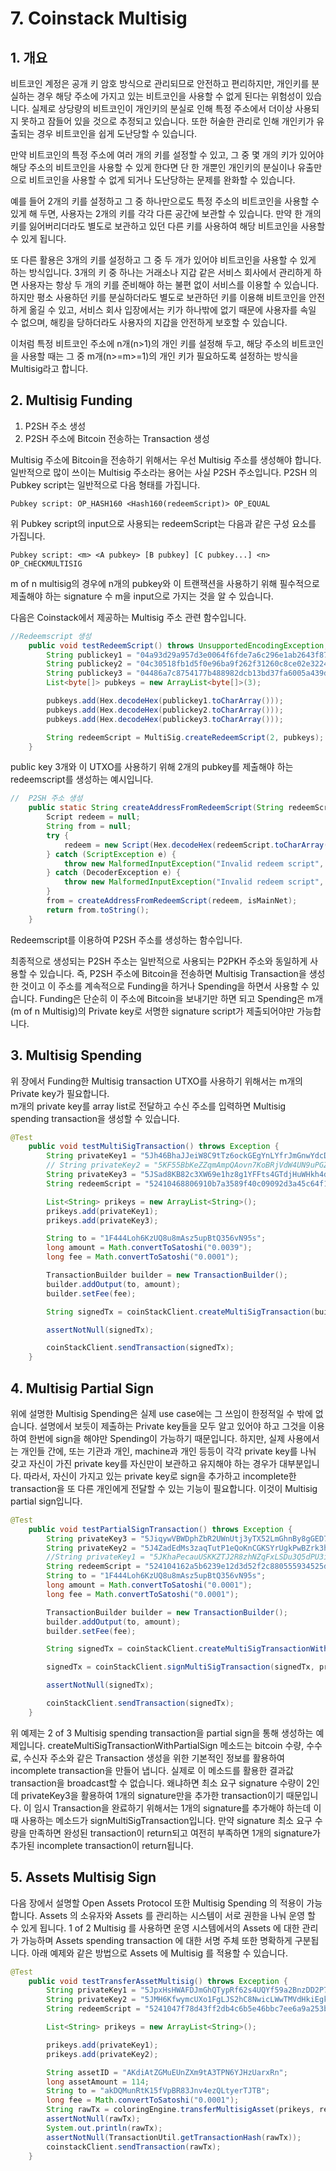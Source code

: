# 7. Coinstack Multisig

## 1. 개요

비트코인 계정은 공개 키 암호 방식으로 관리되므로 안전하고 편리하지만, 개인키를 분실하는 경우 해당 주소에 가지고 있는 비트코인을 사용할 수 없게 된다는 위험성이 있습니다. 실제로 상당량의 비트코인이 개인키의 분실로 인해 특정 주소에서 더이상 사용되지 못하고 잠들어 있을 것으로 추정되고 있습니다. 또한 허술한 관리로 인해 개인키가 유출되는 경우 비트코인을 쉽게 도난당할 수 있습니다.

만약 비트코인의 특정 주소에 여러 개의 키를 설정할 수 있고, 그 중 몇 개의 키가 있어야 해당 주소의 비트코인을 사용할 수 있게 한다면 단 한 개뿐인 개인키의 분실이나 유출만으로 비트코인을 사용할 수 없게 되거나 도난당하는 문제를 완화할 수 있습니다.

예를 들어 2개의 키를 설정하고 그 중 하나만으로도 특정 주소의 비트코인을 사용할 수 있게 해 두면, 사용자는 2개의 키를 각각 다른 공간에 보관할 수 있습니다. 만약 한 개의 키를 잃어버리더라도 별도로 보관하고 있던 다른 키를 사용하여 해당 비트코인을 사용할 수 있게 됩니다.

또 다른 활용은 3개의 키를 설정하고 그 중 두 개가 있어야 비트코인을 사용할 수 있게 하는 방식입니다. 3개의 키 중 하나는 거래소나 지갑 같은 서비스 회사에서 관리하게 하면 사용자는 항상 두 개의 키를 준비해야 하는 불편 없이 서비스를 이용할 수 있습니다. 하지만 평소 사용하던 키를 분실하더라도 별도로 보관하던 키를 이용해 비트코인을 안전하게 옮길 수 있고, 서비스 회사 입장에서는 키가 하나밖에 없기 때문에 사용자를 속일 수 없으며, 해킹을 당하더라도 사용자의 지갑을 안전하게 보호할 수 있습니다.

이처럼 특정 비트코인 주소에 n개\(n&gt;1\)의 개인 키를 설정해 두고, 해당 주소의 비트코인을 사용할 때는 그 중 m개\(n&gt;=m&gt;=1\)의 개인 키가 필요하도록 설정하는 방식을 Multisig라고 합니다.

## 2. Multisig Funding

1. P2SH 주소 생성
2. P2SH 주소에 Bitcoin 전송하는 Transaction 생성

Multisig 주소에 Bitcoin을 전송하기 위해서는 우선 Multisig 주소를 생성해야 합니다. 일반적으로 많이 쓰이는 Multisig 주소라는 용어는 사실 P2SH 주소입니다. P2SH 의 Pubkey script는 일반적으로 다음 형태를 가집니다.

`Pubkey script: OP_HASH160 <Hash160(redeemScript)> OP_EQUAL`

위 Pubkey script의 input으로 사용되는 redeemScript는 다음과 같은 구성 요소를 가집니다.

`Pubkey script: <m> <A pubkey> [B pubkey] [C pubkey...] <n> OP_CHECKMULTISIG`

m of n multisig의 경우에 n개의 pubkey와 이 트랜잭션을 사용하기 위해 필수적으로 제출해야 하는 signature 수 m을 input으로 가지는 것을 알 수 있습니다.

다음은 Coinstack에서 제공하는 Multisig 주소 관련 함수입니다.

```java
//Redeemscript 생성
    public void testRedeemScript() throws UnsupportedEncodingException, DecoderException {
        String publickey1 = "04a93d29a957d3e0064f6fde7a6c296e1ab2643f877d98ca5f52bdb9df43d3f70dfc040ee212b9bae63b2cf266ca677d31d72db53d1e928851d131d1cb9d9bde25";
        String publickey2 = "04c30518fb1d5f0e96ba9f262f31260c8ce02e322494436e4ccb0981ba687a1a2626ab30911ddad22023bcbdac1329fc73e999ff2836c608e9c8e405f4e6c0b615";
        String publickey3 = "04486a7c8754177b488982dcb13bd37fa6005a439dce55101c35ba3c5f60928036920e72a59429f0425967b735a1c52c9d2018a5ef4f63b8a8473ded4a29d5bad0";
        List<byte[]> pubkeys = new ArrayList<byte[]>(3);

        pubkeys.add(Hex.decodeHex(publickey1.toCharArray()));
        pubkeys.add(Hex.decodeHex(publickey2.toCharArray()));
        pubkeys.add(Hex.decodeHex(publickey3.toCharArray()));

        String redeemScript = MultiSig.createRedeemScript(2, pubkeys);
    }
```

public key 3개와 이 UTXO를 사용하기 위해 2개의 pubkey를 제출해야 하는 redeemscript를 생성하는 예시입니다.

```java
//  P2SH 주소 생성 
    public static String createAddressFromRedeemScript(String redeemScript, boolean isMainNet) throws MalformedInputException {
        Script redeem = null;
        String from = null;
        try {
            redeem = new Script(Hex.decodeHex(redeemScript.toCharArray()));
        } catch (ScriptException e) {
            throw new MalformedInputException("Invalid redeem script", "Parsing redeem script failed");
        } catch (DecoderException e) {
            throw new MalformedInputException("Invalid redeem script", "Parsing redeem script failed");
        }
        from = createAddressFromRedeemScript(redeem, isMainNet);
        return from.toString();
    }
```

Redeemscript를 이용하여 P2SH 주소를 생성하는 함수입니다.

최종적으로 생성되는 P2SH 주소는 일반적으로 사용되는 P2PKH 주소와 동일하게 사용할 수 있습니다. 즉, P2SH 주소에 Bitcoin을 전송하면 Multisig Transaction을 생성한 것이고 이 주소를 계속적으로 Funding을 하거나 Spending을 하면서 사용할 수 있습니다. Funding은 단순히 이 주소에 Bitcoin을 보내기만 하면 되고 Spending은 m개\(m of n Multisig\)의 Private key로 서명한 signature script가 제출되어야만 가능합니다.

## 3. Multisig Spending

위 장에서 Funding한 Multisig transaction UTXO를 사용하기 위해서는 m개의 Private key가 필요합니다.  
m개의 private key를 array list로 전달하고 수신 주소를 입력하면 Multisig spending transaction을 생성할 수 있습니다.

```java
@Test
    public void testMultiSigTransaction() throws Exception {
        String privateKey1 = "5Jh46BhaJJeiW8C9tTz6ockGEgYnLYfrJmGnwYdcDpBbAvWvCbv";
        // String privateKey2 = "5KF55BbKeZZqmAmpQAovn7KoBRjVdW4UN9uPGZoK1y9RrkPhnhA";
        String privateKey3 = "5JSad8KB82c3XW69e1hz8g1YFFts4GTdjHuWHkh4d4A8MZWw12N";
        String redeemScript = "52410468806910b7a3589f40c09092d3a45c64f1ef950e23d4b5aa92ad4c3de7804ed95f0f50aca9ae928fb6e00223fad667693bf3e2b716dd6c9d474ad79f5b7a107e410494bae4aa9a4c2ca6103899098ca0867f62ca24af02fee2d6473a698d92fbc8c449aa2e236c0684ebb9e0fbb23d847d4624fd8ca4a1fdc940df432c6e312e18e84104cbc882d221f567005ea61aa45d5414f25371472f6ab5973e13a39a9edc26359b6980aa4f6f34cea62e82bbe13adc7fde9fc26bba2be2e7c5f8011a68bea39bae53ae";

        List<String> prikeys = new ArrayList<String>();
        prikeys.add(privateKey1);
        prikeys.add(privateKey3);

        String to = "1F444Loh6KzUQ8u8mAsz5upBtQ356vN95s";
        long amount = Math.convertToSatoshi("0.0039");
        long fee = Math.convertToSatoshi("0.0001");

        TransactionBuilder builder = new TransactionBuilder();
        builder.addOutput(to, amount);
        builder.setFee(fee);

        String signedTx = coinStackClient.createMultiSigTransaction(builder, prikeys, redeemScript);

        assertNotNull(signedTx);

        coinStackClient.sendTransaction(signedTx);
    }
```

## 4. Multisig Partial Sign

위에 설명한 Multisig Spending은 실제 use case에는 그 쓰임이 한정적일 수 밖에 없습니다. 설명에서 보듯이 제출하는 Private key들을 모두 알고 있어야 하고 그것을 이용하여 한번에 sign을 해야만 Spending이 가능하기 때문입니다. 하지만, 실제 사용에서는 개인들 간에, 또는 기관과 개인, machine과 개인 등등이 각각 private key를 나눠 갖고 자신이 가진 private key를 자신만이 보관하고 유지해야 하는 경우가 대부분입니다. 따라서, 자신이 가지고 있는 private key로 sign을 추가하고 incomplete한 transaction을 또 다른 개인에게 전달할 수 있는 기능이 필요합니다. 이것이 Multisig partial sign입니다.

```java
@Test
    public void testPartialSignTransaction() throws Exception {
        String privateKey3 = "5JiqywVBWDphZbR2UWnUtj3yTX52LmGhnBy8gGED7GDdxzPuRaZ";
        String privateKey2 = "5J4ZadEdMs3zaqTutP1eQoKnCGKSYrUgkPwBZrk3hNmFiz7B6Ke";
        //String privateKey1 = "5JKhaPecauUSKKZTJ2R8zhNZqFxLSDu3Q5dPU3ijSqkf2WGVekn";
        String redeemScript = "524104162a5b6239e12d3d52f2c880555934525dbb014dae7165380f77dcbf58b121b8033f59a1f7a4dcea589fc4405ac756542dfa393d53f7a559038f59b8d1084de541046a8fca1041f6ecf55aaa4e431b6c4ee72b51492330e777f2967697eb633e277eabf5d6e2ab3132b218a2d03b013ac90a80a4a2b5a27d1fa2a78cccad64d43b6f4104e850211b270fe7c97335411fcb774f6c7af0a8dd2e3360ba577e0c2979c51a375f5c256e2c8701d1b9777c15b7fc8b42af435977fe338e4a4e19683c884ad0fd53ae";
        String to = "1F444Loh6KzUQ8u8mAsz5upBtQ356vN95s";
        long amount = Math.convertToSatoshi("0.0001");
        long fee = Math.convertToSatoshi("0.0001");

        TransactionBuilder builder = new TransactionBuilder();
        builder.addOutput(to, amount);
        builder.setFee(fee);

        String signedTx = coinStackClient.createMultiSigTransactionWithPartialSign(builder, privateKey3, redeemScript);

        signedTx = coinStackClient.signMultiSigTransaction(signedTx, privateKey2, redeemScript);

        assertNotNull(signedTx);

        coinStackClient.sendTransaction(signedTx);
    }
```

위 예제는 2 of 3 Multisig spending transaction을 partial sign을 통해 생성하는 예제입니다. createMultiSigTransactionWithPartialSign 메소드는 bitcoin 수량, 수수료, 수신자 주소와 같은 Transaction 생성을 위한 기본적인 정보를 활용하여 incomplete transaction을 만들어 냅니다. 실제로 이 메소드를 활용한 결과값 transaction을 broadcast할 수 없습니다. 왜냐하면 최소 요구 signature 수량이 2인데 privateKey3을 활용하여 1개의 signature만을 추가한 transaction이기 때문입니다. 이 임시 Transaction을 완료하기 위해서는 1개의 signature를 추가해야 하는데 이때 사용하는 메소드가 signMultiSigTransaction입니다. 만약 signature 최소 요구 수량을 만족하면 완성된 transaction이 return되고 여전히 부족하면 1개의 signature가 추가된 incomplete transaction이 return됩니다.

## 5. Assets Multisig Sign

다음 장에서 설명할 Open Assets Protocol 또한 Multisig Spending 의 적용이 가능합니다. Assets 의 소유자와 Assets 를 관리하는 시스템이 서로 권한을 나눠 운영 할 수 있게 됩니다. 1 of 2 Multisig 를 사용하면 운영 시스템에서의 Assets 에 대한 관리가 가능하며 Assets spending transaction 에 대한 서명 주체 또한 명확하게 구분됩니다. 아래 예제와 같은 방법으로 Assets 에 Multisig 를 적용할 수 있습니다.

```java
@Test
    public void testTransferAssetMultisig() throws Exception {
        String privateKey1 = "5JpxHsHWAFDJmGhQTypRf62s4UQYf59a2BnzDD2P7YxhXywraNF";
        String privateKey2 = "5JMH6KfwymcUXo1FgLJS2hC8NwicLWwTMVdHkiEgkwzvuymbast";
        String redeemScript = "5241047f78d43ff2db4c6b5e46bbc7ee6a9a253b1e66c2aece8422bd1412c6997acd8cf8561dc5ff3dbaa8a4edd94cd270204db833e0db3d6ee53276736b30184fe57741049de5e58cb6f2a3e059958a69934618b6d02277926b2d3fcf5ad8b387ffc54119ff3bd8369c893455ff7f06e1304252ccd19efb3198f1f8feb94710173123fcdd4104bc61f87c32d0262c81a0fe95979fc54133c1c97f1da7882e586728fa0e7743863841a0a09e02ac1e13ac022e0d66ac84a42aae90c9ef96866e663234dceab49353ae";

        List<String> prikeys = new ArrayList<String>();

        prikeys.add(privateKey1);
        prikeys.add(privateKey2);

        String assetID = "AKdiAtZGMuEUnZXm9tA3TPN6YJHzUarxRn";
        long assetAmount = 114;
        String to = "akDQMunRtK15fVpBR83Jnv4ezQLtyerTJTB";
        long fee = Math.convertToSatoshi("0.0001");
        String rawTx = coloringEngine.transferMultisigAsset(prikeys, redeemScript, assetID, assetAmount, to, fee);
        assertNotNull(rawTx);
        System.out.println(rawTx);
        assertNotNull(TransactionUtil.getTransactionHash(rawTx));
        coinstackClient.sendTransaction(rawTx);
    }
```

